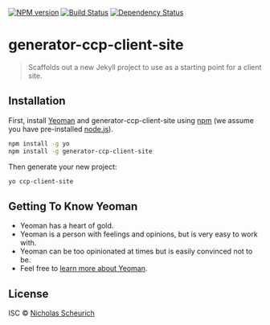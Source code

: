 [![NPM version][npm-image]][npm-url]
[![Build Status][build-image]][build-url]
[![Dependency Status][daviddm-image]][daviddm-url]

# generator-ccp-client-site

> Scaffolds out a new Jekyll project to use as a starting point for a client site.

## Installation

First, install [Yeoman](http://yeoman.io) and generator-ccp-client-site using [npm](https://www.npmjs.com/) (we assume you have pre-installed [node.js](https://nodejs.org/)).

```bash
npm install -g yo
npm install -g generator-ccp-client-site
```

Then generate your new project:

```bash
yo ccp-client-site
```

## Getting To Know Yeoman

 * Yeoman has a heart of gold.
 * Yeoman is a person with feelings and opinions, but is very easy to work with.
 * Yeoman can be too opinionated at times but is easily convinced not to be.
 * Feel free to [learn more about Yeoman](http://yeoman.io/).

## License

ISC © [Nicholas Scheurich](http://nick.scheurich.me)


[npm-image]: https://badge.fury.io/js/generator-ccp-client-site.svg
[npm-url]: https://npmjs.org/package/generator-ccp-client-site
[build-image]: https://circleci.com/gh/the-advocate/generator-ccp-client-site.svg?style=shield
[build-url]: https://circleci.com/gh/the-advocate/generator-ccp-client-site
[daviddm-image]: https://david-dm.org/the-advocate/generator-ccp-client-site.svg?theme=shields.io
[daviddm-url]: https://david-dm.org/the-advocate/generator-ccp-client-site
